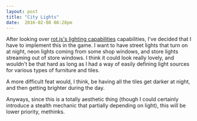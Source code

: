 ```yaml
---
layout: post
title: "City Lights"
date:  2016-02-08 08:28pm
---
```


After looking over [rot.js's lighting capabilities](http://ondras.github.io/rot.js/manual/#lighting) capabilities, I've decided that I have to implement this in the game. I want to have street lights that turn on at night, neon lights coming from some shop windows, and store lights streaming out of store windows. I think it could look really lovely, and wouldn't be that hard as long as I had a way of easily defining light sources for various types of furniture and tiles.

A more difficult feat would, I think, be having all the tiles get darker at night, and then getting brighter during the day.

Anyways, since this is a totally aesthetic thing (though I could certainly introduce a stealth mechanic that partially depending on light), this will be lower priority, methinks.
